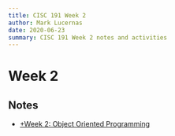 ```yaml
---
title: CISC 191 Week 2
author: Mark Lucernas
date: 2020-06-23
summary: CISC 191 Week 2 notes and activities
---
```



# Week 2

## Notes

  - [+Week 2: Object Oriented Programming](notes/w-2)

